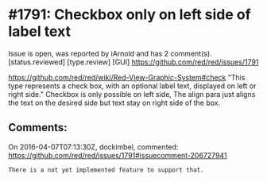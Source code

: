 
#1791: Checkbox only on left side of label text
================================================================================
Issue is open, was reported by iArnold and has 2 comment(s).
[status.reviewed] [type.review] [GUI]
<https://github.com/red/red/issues/1791>

https://github.com/red/red/wiki/Red-View-Graphic-System#check
"This type represents a check box, with an optional label text, displayed on left or right side."
Checkbox is only possible on left side, The align para just aligns the text on the desired side but text stay on right side of the box.



Comments:
--------------------------------------------------------------------------------

On 2016-04-07T07:13:30Z, dockimbel, commented:
<https://github.com/red/red/issues/1791#issuecomment-206727941>

    There is a not yet implemented feature to support that.

